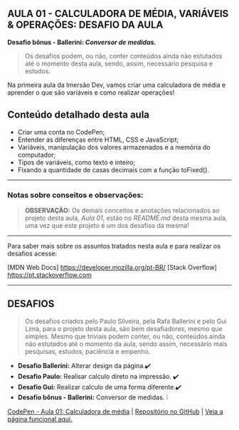 AULA 01 - CALCULADORA DE MÉDIA, VARIÁVEIS & OPERAÇÕES: DESAFIO DA AULA
---

**Desafio bônus - Ballerini: _Conversor de medidas._**
>Os desafios podem, ou não, conter conteúdos ainda não estutados até o momento desta aula, sendo, assim, necessário pesquisa e estudos.

Na primeira aula da Imersão Dev, vamos criar uma calculadora de média e aprender o que são variáveis e como realizar operações! 

## Conteúdo detalhado desta aula

- Criar uma conta no CodePen;
- Entender as diferenças entre HTML, CSS e JavaScript;
- Variáveis, manipulação dos valores armazenados e a memória do computador;
- Tipos de variáveis, como texto e inteiro;
- Fixando a quantidade de casas decimais com a função toFixed().


--- 

### Notas sobre conseitos e observações:

>**OBSERVAÇÃO:** Os demais conceitos e anotações relacionados ao projeto desta aula, _Aula 01_, estão no _README.md_ desta mesma aula, uma vez que este projeto é um dos desafios da mesma!   

---

Para saber mais sobre os assuntos tratados nesta aula e para realizar os desafios acesse:

[MDN Web Docs] https://developer.mozilla.org/pt-BR/
[Stack Overflow] https://pt.stackoverflow.com

---

## DESAFIOS

>Os desafios criados pelo Paulo Silveira, pela Rafa Ballerini e pelo Gui Lima, para o projeto desta aula, são bem desafiadores, mesmo que simples. Mesmo que trivíais podem conter, ou não, conteúdos ainda não estutados até o momento da aula, sendo assim, necessário mais pesquisas, estudos, paciência e empenho.

- **Desafio Ballerini:** Alterar design da página.✔️
- **Desafio Paulo:** Realisar calculo direto na impressão. ✔️
- **Desafio Gui:** Realizar calculo de uma forma diferente.✔️
- **Desafio bônus - Ballerini:** Conversor de medidas. ❕

[CodePen - Aula 01: Calculadora de média](https://codepen.io/lannyer/pen/RwLvPJj?editors=0010) | [Repositório no GitHub](https://github.com/Lannyer/imersaodev3/tree/master/Aula1.1-OutrosDesafio) | [Veja a página funcional aqui.](https://lannyer.github.io/imersaodev3/Aula1.0-Media/)